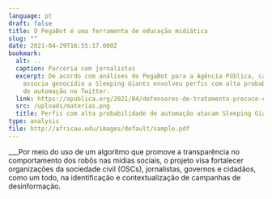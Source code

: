 ```yaml
---
language: pt
draft: false
title: O PegaBot é uma ferramenta de educação midiática
slug: ""
date: 2021-04-29T16:55:17.000Z
bookmark:
  alt: ..
  caption: Parceria com jornalistas
  excerpt: De acordo com análises do PegaBot para a Agência Pública, campanha que
    associa genocídio a Sleeping Giants envolveu perfis com alta probabilidade
    de automação no Twitter.
  link: https://apublica.org/2021/04/defensores-de-tratamento-precoce-contra-a-covid-19-atacam-perfil-sleeping-giants/
  src: /uploads/materias.png
  title: Perfis com alta probabilidade de automação atacam Sleeping Giants no Twitter
type: analysis
file: http://africau.edu/images/default/sample.pdf
---
```

___Por meio do uso de um algoritmo que promove a transparência no comportamento dos robôs nas mídias sociais, o projeto visa fortalecer organizações da sociedade civil (OSCs), jornalistas, governos e cidadãos, como um todo, na identificação e contextualização de campanhas de desinformação.
